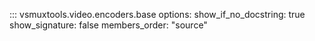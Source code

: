 ::: vsmuxtools.video.encoders.base
    options:
      show_if_no_docstring: true
      show_signature: false
      members_order: "source"